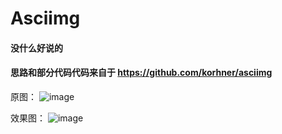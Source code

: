 # Asciimg
#### 没什么好说的
#### 思路和部分代码代码来自于 https://github.com/korhner/asciimg

原图： 
![image](http://note.youdao.com/yws/res/744/7D4E628BCBD2436BB04BD0153542B2BA)

效果图： 
![image](http://note.youdao.com/yws/res/748/WEBRESOURCE4dab253628cae52672e5d62a9b8a3f55)
